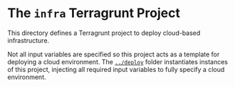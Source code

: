 # The `infra` Terragrunt Project

This directory defines a Terragrunt project to deploy cloud-based
infrastructure.

Not all input variables are specified so this project acts as a template for
deploying a cloud environment. The [`../deploy`](../deploy) folder instantiates
instances of this project, injecting all required input variables to fully
specify a cloud environment.